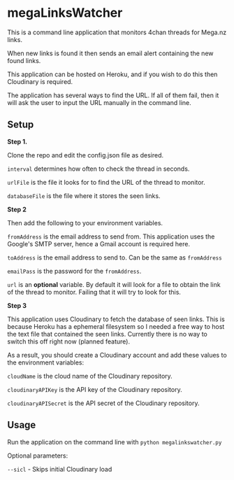 # megaLinksWatcher

This is a command line application that monitors 4chan threads for Mega.nz links.

When new links is found it then sends an email alert containing the new found links.

This application can be hosted on Heroku, and if you wish to do this then Cloudinary is required.


The application has several ways to find the URL. If all of them fail, then it will ask
the user to input the URL manually in the command line.

## Setup

**Step 1.**

Clone the repo and edit the config.json file as desired.

`interval` determines how often to check the thread in seconds.

`urlFile` is the file it looks for to find the URL of the thread to monitor.

`databaseFile` is the file where it stores the seen links.

**Step 2**

Then add the following to your environment variables.

`fromAddress` is the email address to send from. This application uses the Google's SMTP server, hence a Gmail account is required here.

`toAddress` is the email address to send to. Can be the same as `fromAddress`

`emailPass` is the password for the `fromAddress`.

`url` is an **optional** variable. By default it will look for a file to obtain the link of the thread to monitor. Failing that it will try to look for this.

**Step 3**

This application uses Cloudinary to fetch the database of seen links. This is because Heroku has a ephemeral filesystem so I needed a free way to host the text file that contained the seen links.  Currently there is no way to switch this off right now (planned feature). 

As a result, you should create a Cloudinary account and add these values to the environment variables:

`cloudName` is the cloud name of the Cloudinary repository.

`cloudinaryAPIKey` is the API key of the Cloudinary repository.

`cloudinaryAPISecret` is the API secret of the Cloudinary repository.

## Usage

Run the application on the command line with `python megalinkswatcher.py`

Optional parameters:

`--sicl` - Skips initial Cloudinary load